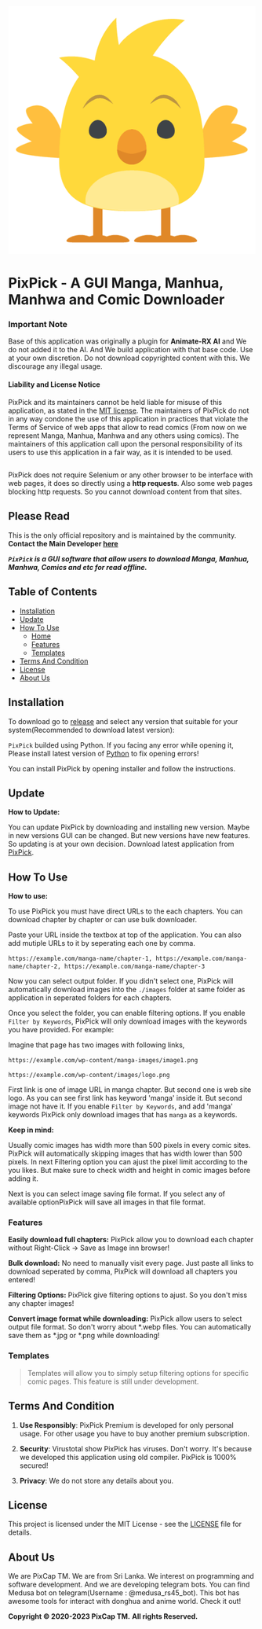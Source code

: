 
![PixPick Logo](./img/pixpick.png)

# PixPick - A GUI Manga, Manhua, Manhwa and Comic Downloader

### Important Note

Base of this application was originally a plugin for **Animate-RX AI** and We do not added it to the AI. And We build application with that base code. Use at your own discretion. Do not download copyrighted content with this. We discourage any illegal usage.

#### Liability and License Notice
PixPick and its maintainers cannot be held liable for misuse of this application, as stated in the [MIT license](https://github.com/ranujasanmir/PixPick/LICENSE).
The maintainers of PixPick do not in any way condone the use of this application in practices that violate the Terms of Service of web apps that allow to read comics (From now on we represent Manga, Manhua, Manhwa and any others using comics). The maintainers of this application call upon the personal responsibility of its users to use this application in a fair way, as it is intended to be used.
##

PixPick does not require Selenium or any other browser to be interface with web pages, it does so directly using a **http requests**. 
Also some web pages blocking http requests. So you cannot download content from that sites.
 
## Please Read

This is the only official repository and is maintained by the community.
 **Contact the Main Developer [here](https://t.me/PixCap_Support)**

**_`PixPick` is a GUI software that allow users to download Manga, Manhua, Manhwa, Comics and etc for read offline._**

## Table of Contents

- [Installation](#installation)
- [Update](#update)
- [How To Use](#how-to-use)
  - [Home](#home)
  - [Features](#features)
  - [Templates](#templates)
- [Terms And Condition](#terms-and-condition)
- [License](#license)
- [About Us](#about-us)

## Installation

To download go to [release](https://github.com/ranujasanmir/PixPick/release) and select any version that suitable for your system(Recommended to download latest version):

`PixPick` builded using Python. If you facing any error while opening it, Please install latest version of [Python](https://python.org) to fix opening errors!

You can install PixPick by opening installer and follow the instructions.

## Update

**How to Update:**

You can update PixPick by downloading and installing new version. Maybe in new versions GUI can be changed. But new versions have new features. So updating is at your own decision. Download latest application from [PixPick](https://github.com/ranujasanmir/PixPick/release).

## How To Use

**How to use:**

To use PixPick you must have direct URLs to the each chapters. You can download chapter by chapter or can use bulk downloader.

Paste your URL inside the textbox at top of the application. You can also add mutiple URLs to it by seperating each one by comma.

```
https://example.com/manga-name/chapter-1, https://example.com/manga-name/chapter-2, https://example.com/manga-name/chapter-3
```

Now you can select output folder. If you didn't select one, PixPick will automatically download images into the `./images` folder at same folder as application in seperated folders for each chapters.

Once you select the folder, you can enable filtering options. If you enable `Filter by Keywords`, PixPick will only download images with the keywords you have provided. For example:

Imagine that page has two images with following links,

```
https://example.com/wp-content/manga-images/image1.png
```
```
https://example.com/wp-content/images/logo.png
```

First link is one of image URL in manga chapter. But second one is web site logo. As you can see first link has keyword 'manga' inside it. But second image not have it. If you enable `Filter by Keywords`, and add 'manga' keywords PixPick only download images that has `manga` as a keywords.

**Keep in mind:**

Usually comic images has width more than 500 pixels in every comic sites. PixPick will automatically skipping images that has width lower than 500 pixels. In next Filtering option you can ajust the pixel limit according to the you likes. But make sure to check width and height in comic images before adding it.

Next is you can select image saving file format. If you select any of available optionPixPick will save all images in that file format.

### Features

**Easily download full chapters:**
PixPick allow you to download each chapter without Right-Click -> Save as Image inn browser!

**Bulk download:**
No need to manually visit every page. Just paste all links to download seperated by comma, PixPick will download all chapters you entered!

**Filtering Options:**
PixPick give filtering options to ajust. So you don't miss any chapter images!

**Convert image format while downloading:**
PixPick allow users to select output file format. So don't worry about *.webp files. You can automatically save them as *.jpg or *.png while downloading!

### Templates

> Templates will allow you to simply setup filtering options for specific comic pages. This feature is still under development.

## Terms And Condition

1. **Use Responsibly**: PixPick Premium is developed for only personal usage. For other usage you have to buy another premium subscription.

2. **Security**: Virustotal show PixPick has viruses. Don't worry. It's because we developed this application using old compiler. PixPick is 1000% secured! 

3. **Privacy**: We do not store any details about you.

## License

This project is licensed under the MIT License - see the [LICENSE](LICENSE) file for details.

## About Us

We are PixCap TM. We are from Sri Lanka. We interest on programming and software development. And we are developing telegram bots. You can find Medusa bot on telegram(Username : @medusa_rs45_bot). This bot has awesome tools for interact with donghua and anime world. Check it out!

**Copyright © 2020-2023 PixCap TM.**
**All rights Reserved.**


